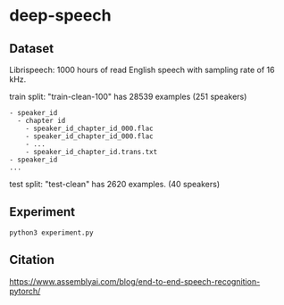 # deep-speech

## Dataset
Librispeech: 1000 hours of read English speech with sampling rate of 16 kHz.

train split: "train-clean-100" has 28539 examples (251 speakers)
```
- speaker_id
  - chapter id
    - speaker_id_chapter_id_000.flac
    - speaker_id_chapter_id_000.flac
    - ...
    - speaker_id_chapter_id.trans.txt
- speaker_id
...  
```
test split: "test-clean" has 2620 examples. (40 speakers)

## Experiment
```
python3 experiment.py
```

## Citation
https://www.assemblyai.com/blog/end-to-end-speech-recognition-pytorch/
